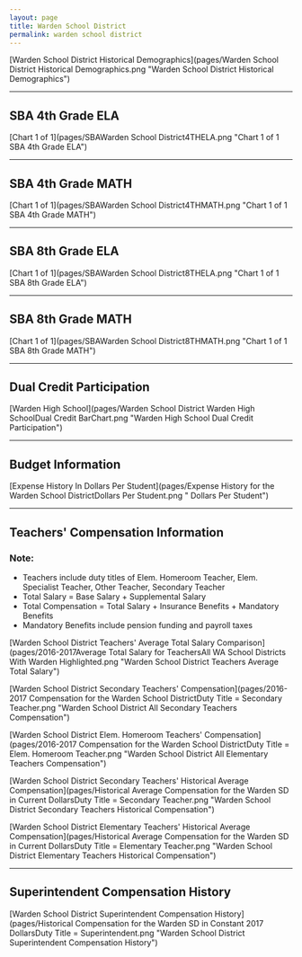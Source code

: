 ```yaml
---
layout: page
title: Warden School District
permalink: warden school district
---
```



[Warden School District Historical Demographics](pages/Warden School District Historical Demographics.png "Warden School District Historical Demographics")

___

## SBA 4th Grade ELA

[Chart 1 of 1](pages/SBAWarden School District4THELA.png "Chart 1 of 1 SBA 4th Grade ELA")


___

## SBA 4th Grade MATH

[Chart 1 of 1](pages/SBAWarden School District4THMATH.png "Chart 1 of 1 SBA 4th Grade MATH")


___

## SBA 8th Grade ELA

[Chart 1 of 1](pages/SBAWarden School District8THELA.png "Chart 1 of 1 SBA 8th Grade ELA")


___

## SBA 8th Grade MATH

[Chart 1 of 1](pages/SBAWarden School District8THMATH.png "Chart 1 of 1 SBA 8th Grade MATH")


___

## Dual Credit Participation

[Warden High School](pages/Warden School District Warden High SchoolDual Credit BarChart.png "Warden High School Dual Credit Participation")


___

## Budget Information

[Expense History In Dollars Per Student](pages/Expense History for the Warden School DistrictDollars Per Student.png " Dollars Per Student")


___

## Teachers' Compensation Information
### Note:
- Teachers include duty titles of Elem. Homeroom Teacher, Elem. Specialist Teacher, Other Teacher, Secondary Teacher
- Total Salary = Base Salary + Supplemental Salary
- Total Compensation = Total Salary + Insurance Benefits + Mandatory Benefits
- Mandatory Benefits include pension funding and payroll taxes

[Warden School District Teachers' Average Total Salary Comparison](pages/2016-2017Average Total Salary for TeachersAll WA School Districts With Warden Highlighted.png "Warden School District Teachers Average Total Salary")

[Warden School District Secondary Teachers' Compensation](pages/2016-2017 Compensation for the Warden School DistrictDuty Title = Secondary Teacher.png "Warden School District All Secondary Teachers Compensation")

[Warden School District Elem. Homeroom Teachers' Compensation](pages/2016-2017 Compensation for the Warden School DistrictDuty Title = Elem. Homeroom Teacher.png "Warden School District All Elementary Teachers Compensation")

[Warden School District Secondary Teachers' Historical Average Compensation](pages/Historical Average Compensation for the Warden SD in Current DollarsDuty Title = Secondary Teacher.png "Warden School District Secondary Teachers Historical Compensation")

[Warden School District Elementary Teachers' Historical Average Compensation](pages/Historical Average Compensation for the Warden SD in Current DollarsDuty Title = Elementary Teacher.png "Warden School District Elementary Teachers Historical Compensation")


___

## Superintendent Compensation History

[Warden School District Superintendent Compensation History](pages/Historical Compensation for the Warden SD in Constant 2017 DollarsDuty Title = Superintendent.png "Warden School District Superintendent Compensation History")

